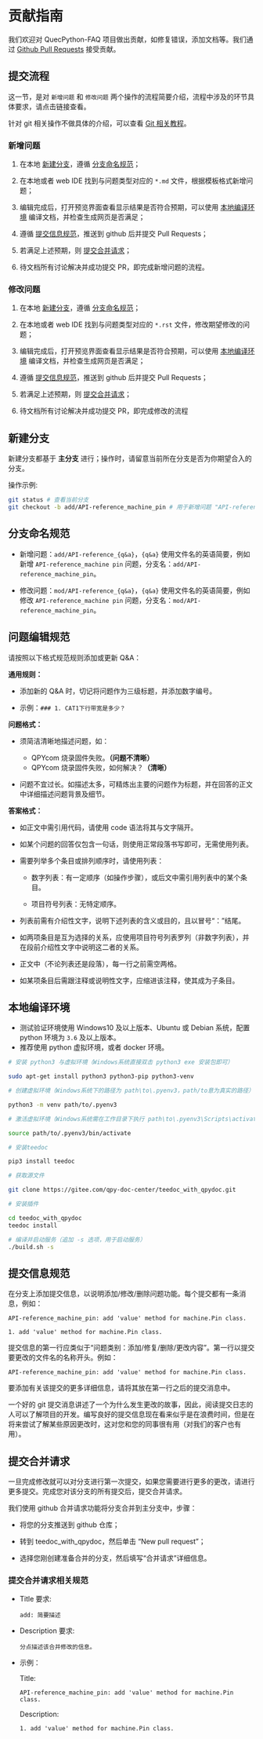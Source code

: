 # 贡献指南

我们欢迎对 QuecPython-FAQ 项目做出贡献，如修复错误，添加文档等。我们通过 [Github Pull Requests](https://docs.github.com/en/pull-requests/collaborating-with-pull-requests/proposing-changes-to-your-work-with-pull-requests/about-pull-requests) 接受贡献。

## 提交流程

这一节，是对 `新增问题` 和 `修改问题` 两个操作的流程简要介绍，流程中涉及的环节具体要求，请点击链接查看。

针对 git 相关操作不做具体的介绍，可以查看 [Git 相关教程](https://git-scm.com/book/zh/v2)。

### 新增问题

1. 在本地 [新建分支](#新建分支)，遵循 [分支命名规范](#分支命名规范)；

2. 在本地或者 web IDE 找到与问题类型对应的 `*.md` 文件，根据模板格式新增问题；

3. 编辑完成后，打开预览界面查看显示结果是否符合预期，可以使用 [本地编译环境](#本地编译环境) 编译文档，并检查生成网页是否满足；

4. 遵循 [提交信息规范](#提交信息规范)，推送到 github 后并提交 Pull Requests；

5. 若满足上述预期，则 [提交合并请求](#提交合并请求)；

6. 待文档所有讨论解决并成功提交 PR，即完成新增问题的流程。

### 修改问题

1. 在本地 [新建分支](#新建分支)，遵循 [分支命名规范](#分支命名规范)；

2. 在本地或者 web IDE 找到与问题类型对应的 `*.rst` 文件，修改期望修改的问题；

3. 编辑完成后，打开预览界面查看显示结果是否符合预期，可以使用 [本地编译环境](#本地编译环境) 编译文档，并检查生成网页是否满足；

4. 遵循 [提交信息规范](#提交信息规范)，推送到 github 后并提交 Pull Requests；

5. 若满足上述预期，则 [提交合并请求](#提交合并请求)；

6. 待文档所有讨论解决并成功提交 PR，即完成修改的流程

## 新建分支

新建分支都基于 **主分支** 进行；操作时，请留意当前所在分支是否为你期望合入的分支。

操作示例:

```bash
git status # 查看当前分支
git checkout -b add/API-reference_machine_pin # 用于新增问题 "API-reference_machine pin"
```

## 分支命名规范

- 新增问题：`add/API-reference_{q&a}`，`{q&a}` 使用文件名的英语简要，例如新增 `API-reference_machine pin` 问题，分支名：`add/API-reference_machine_pin`。

- 修改问题：`mod/API-reference_{q&a}`，`{q&a}` 使用文件名的英语简要，例如修改 `API-reference_machine pin` 问题，分支名：`mod/API-reference_machine_pin`。

## 问题编辑规范

请按照以下格式规范规则添加或更新 Q&A：

**通用规则：**

- 添加新的 Q&A 时，切记将问题作为三级标题，并添加数字编号。

- 示例：`### 1. CAT1下行带宽是多少？`

**问题格式：**

- 须简洁清晰地描述问题，如：
  - QPYcom 烧录固件失败。**（问题不清晰）**
  - QPYcom 烧录固件失败，如何解决？**（清晰）**

- 问题不宜过长。如描述太多，可精炼出主要的问题作为标题，并在回答的正文中详细描述问题背景及细节。

**答案格式：**

- 如正文中需引用代码，请使用 code 语法将其与文字隔开。

- 如某个问题的回答仅包含一句话，则使用正常段落书写即可，无需使用列表。

- 需要列举多个条目或排列顺序时，请使用列表：

  - 数字列表：有一定顺序（如操作步骤），或后文中需引用列表中的某个条目。

  - 项目符号列表：无特定顺序。

- 列表前需有介绍性文字，说明下述列表的含义或目的，且以冒号“：”结尾。

- 如两项条目是互为选择的关系，应使用项目符号列表罗列（非数字列表），并在段前介绍性文字中说明这二者的关系。

- 正文中（不论列表还是段落），每一行之前需空两格。

- 如某项条目后需跟注释或说明性文字，应缩进该注释，使其成为子条目。

## 本地编译环境

- 测试验证环境使用 Windows10 及以上版本、Ubuntu 或 Debian 系统，配置 python 环境为 `3.6` 及以上版本。
- 推荐使用 python 虚拟环境，或者 docker 环境。

```bash
# 安装 python3 与虚拟环境（Windows系统直接双击 python3 exe 安装包即可）

sudo apt-get install python3 python3-pip python3-venv

# 创建虚拟环境（Windows系统下的路径为 path\to\.pyenv3，path/to意为真实的路径）

python3 -m venv path/to/.pyenv3

# 激活虚拟环境（Windows系统需在工作目录下执行 path\to\.pyenv3\Scripts\activate.bat）

source path/to/.pyenv3/bin/activate

# 安装teedoc

pip3 install teedoc

# 获取源文件

git clone https://gitee.com/qpy-doc-center/teedoc_with_qpydoc.git

# 安装插件

cd teedoc_with_qpydoc
teedoc install

# 编译并启动服务（追加 -s 选项，用于启动服务）
./build.sh -s
```

## 提交信息规范

在分支上添加提交信息，以说明添加/修改/删除问题功能。每个提交都有一条消息，例如：

```text
API-reference_machine_pin: add 'value' method for machine.Pin class.

1. add 'value' method for machine.Pin class.
```

提交信息的第一行应类似于“问题类别：添加/修复/删除/更改内容”。第一行以提交要更改的文件名的名称开头。例如：

`API-reference_machine_pin: add 'value' method for machine.Pin class.`

要添加有关该提交的更多详细信息，请将其放在第一行之后的提交消息中。

一个好的 git 提交消息讲述了一个为什么发生更改的故事，因此，阅读提交日志的人可以了解项目的开发。编写良好的提交信息现在看来似乎是在浪费时间，但是在将来尝试了解某些原因更改时，这对您和您的同事很有用（对我们的客户也有用）。

## 提交合并请求

一旦完成修改就可以对分支进行第一次提交，如果您需要进行更多的更改，请进行更多提交。完成您对该分支的所有提交后，提交合并请求。

我们使用 github 合并请求功能将分支合并到主分支中，步骤：

- 将您的分支推送到 github 仓库；

- 转到 teedoc_with_qpydoc，然后单击 “New pull request”；

- 选择您刚创建准备合并的分支，然后填写“合并请求”详细信息。

### 提交合并请求相关规范

- Title 要求:

    `add: 简要描述`

- Description 要求:

    `分点描述该合并修改的信息。`

- 示例：

    Title:

    `API-reference_machine_pin: add 'value' method for machine.Pin class.`

    Description:

    `1. add 'value' method for machine.Pin class.`
